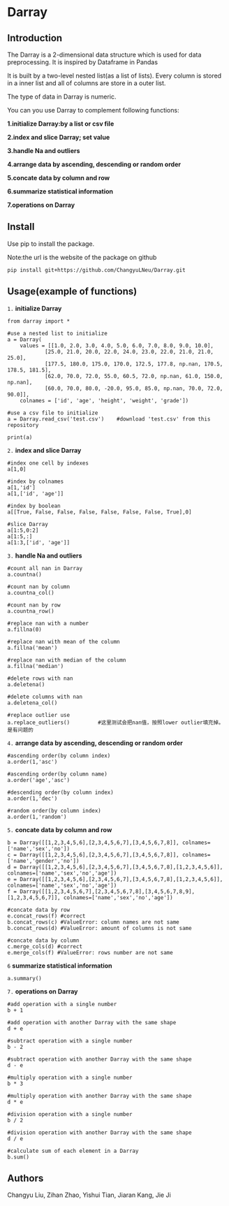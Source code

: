 # Darray
## Introduction
The Darray is a 2-dimensional data structure which is used for data preprocessing. It is inspired by Dataframe in Pandas

It is built by a two-level nested list(as a list of lists). Every column is stored in a inner list and all of columns are store in a outer list. 

The type of data in Darray is numeric. 

You can you use Darray to complement following functions:

**1.initialize Darray:by a list or csv file**

**2.index and slice Darray; set value**

**3.handle Na and outliers**

**4.arrange data by ascending, descending or random order**

**5.concate data by column and row**

**6.summarize statistical information**

**7.operations on Darray**

## Install
Use pip to install the package.

Note:the url is the website of the package on github
```
pip install git+https://github.com/ChangyuLNeu/Darray.git
```


## Usage(example of functions)
`1.` **initialize Darray**
```
from darray import *

#use a nested list to initialize
a = Darray(
    values = [[1.0, 2.0, 3.0, 4.0, 5.0, 6.0, 7.0, 8.0, 9.0, 10.0],
            [25.0, 21.0, 20.0, 22.0, 24.0, 23.0, 22.0, 21.0, 21.0, 25.0],
            [177.5, 180.0, 175.0, 170.0, 172.5, 177.8, np.nan, 170.5, 178.5, 181.5],
            [62.0, 70.0, 72.0, 55.0, 60.5, 72.0, np.nan, 61.0, 150.0, np.nan],
            [60.0, 70.0, 80.0, -20.0, 95.0, 85.0, np.nan, 70.0, 72.0, 90.0]],
    colnames = ['id', 'age', 'height', 'weight', 'grade'])

#use a csv file to initialize
a = Darray.read_csv('test.csv')    #download 'test.csv' from this repository

print(a)
```

`2.` **index and slice Darray**
```
#index one cell by indexes
a[1,0]

#index by colnames
a[1,'id']
a[1,['id', 'age']]

#index by boolean
a[[True, False, False, False, False, False, False, True],0]

#slice Darray
a[1:5,0:2]
a[1:5,:]
a[1:3,['id', 'age']]
```

`3.` **handle Na and outliers**
```
#count all nan in Darray
a.countna()

#count nan by column 
a.countna_col()

#count nan by row 
a.countna_row()

#replace nan with a number
a.fillna(0)

#replace nan with mean of the column
a.fillna('mean')

#replace nan with median of the column
a.fillna('median')

#delete rows with nan
a.deletena()

#delete columns with nan
a.deletena_col()

#replace outlier use
a.replace_outliers()         #这里测试会把nan值，按照lower outlier填充掉。是有问题的
```

`4.` **arrange data by ascending, descending or random order**
```
#ascending order(by column index)
a.order(1,'asc') 

#ascending order(by column name)
a.order('age','asc') 

#descending order(by column index)
a.order(1,'dec')        

#random order(by column index)
a.order(1,'random')      
```    

`5.` **concate data by column and row**
```
b = Darray([[1,2,3,4,5,6],[2,3,4,5,6,7],[3,4,5,6,7,8]], colnames=['name','sex','no'])
c = Darray([[1,2,3,4,5,6],[2,3,4,5,6,7],[3,4,5,6,7,8]], colnames=['name','gender','no'])
d = Darray([[1,2,3,4,5,6],[2,3,4,5,6,7],[3,4,5,6,7,8],[1,2,3,4,5,6]], colnames=['name','sex','no','age'])
e = Darray([[1,2,3,4,5,6],[2,3,4,5,6,7],[3,4,5,6,7,8],[1,2,3,4,5,6]], colnames=['name','sex','no','age'])
f = Darray([[1,2,3,4,5,6,7],[2,3,4,5,6,7,8],[3,4,5,6,7,8,9],[1,2,3,4,5,6,7]], colnames=['name','sex','no','age'])

#concate data by row
e.concat_rows(f) #correct
b.concat_rows(c) #ValueError: column names are not same
b.concat_rows(d) #ValueError: amount of columns is not same

#concate data by column
c.merge_cols(d) #correct
e.merge_cols(f) #ValueError: rows number are not same
```

`6` **summarize statistical information**
```
a.summary()
```

`7.` **operations on Darray**
```
#add operation with a single number
b + 1

#add operation with another Darray with the same shape
d + e

#subtract operation with a single number
b - 2

#subtract operation with another Darray with the same shape
d - e

#multiply operation with a single number
b * 3 

#multiply operation with another Darray with the same shape
d * e

#division operation with a single number
b / 2

#division operation with another Darray with the same shape
d / e

#calculate sum of each element in a Darray
b.sum()
```

## Authors
Changyu Liu, Zihan Zhao, Yishui Tian, Jiaran Kang, Jie Ji
